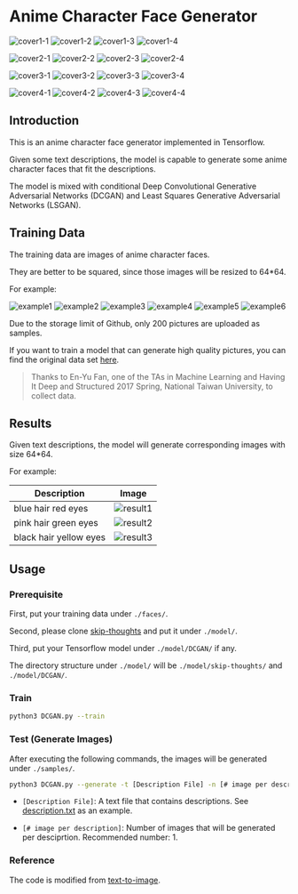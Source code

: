 # Anime Character Face Generator

![cover1-1](https://github.com/benliaowc/anime_face/blob/master/faces/0.jpg)
![cover1-2](https://github.com/benliaowc/anime_face/blob/master/faces/2.jpg)
![cover1-3](https://github.com/benliaowc/anime_face/blob/master/faces/3.jpg)
![cover1-4](https://github.com/benliaowc/anime_face/blob/master/faces/4.jpg)

![cover2-1](https://github.com/benliaowc/anime_face/blob/master/faces/5.jpg)
![cover2-2](https://github.com/benliaowc/anime_face/blob/master/faces/6.jpg)
![cover2-3](https://github.com/benliaowc/anime_face/blob/master/faces/7.jpg)
![cover2-4](https://github.com/benliaowc/anime_face/blob/master/faces/8.jpg)

![cover3-1](https://github.com/benliaowc/anime_face/blob/master/faces/9.jpg)
![cover3-2](https://github.com/benliaowc/anime_face/blob/master/faces/10.jpg)
![cover3-3](https://github.com/benliaowc/anime_face/blob/master/faces/11.jpg)
![cover3-4](https://github.com/benliaowc/anime_face/blob/master/faces/12.jpg)

![cover4-1](https://github.com/benliaowc/anime_face/blob/master/faces/13.jpg)
![cover4-2](https://github.com/benliaowc/anime_face/blob/master/faces/15.jpg)
![cover4-3](https://github.com/benliaowc/anime_face/blob/master/faces/16.jpg)
![cover4-4](https://github.com/benliaowc/anime_face/blob/master/faces/18.jpg)

## Introduction

This is an anime character face generator implemented in Tensorflow.

Given some text descriptions, the model is capable to generate some anime character faces that fit the descriptions.

The model is mixed with conditional Deep Convolutional Generative Adversarial Networks (DCGAN) and Least Squares Generative Adversarial Networks (LSGAN).

## Training Data

The training data are images of anime character faces.

They are better to be squared, since those images will be resized to 64*64.

For example:

![example1](https://github.com/benliaowc/anime_face/blob/master/faces/63.jpg)
![example2](https://github.com/benliaowc/anime_face/blob/master/faces/68.jpg)
![example3](https://github.com/benliaowc/anime_face/blob/master/faces/73.jpg)
![example4](https://github.com/benliaowc/anime_face/blob/master/faces/83.jpg)
![example5](https://github.com/benliaowc/anime_face/blob/master/faces/110.jpg)
![example6](https://github.com/benliaowc/anime_face/blob/master/faces/184.jpg)

Due to the storage limit of Github, only 200 pictures are uploaded as samples.

If you want to train a model that can generate high quality pictures, you can find the original data set [here](https://drive.google.com/open?id=13G5wpkf3MSAMzRXVYI6TImDliXY1gY4d).

> Thanks to En-Yu Fan, one of the TAs in Machine Learning and Having It Deep and Structured 2017 Spring, National Taiwan University, to collect data.

## Results

Given text descriptions, the model will generate corresponding images with size 64*64.

For example:

|    Description    | Image |
| ---------- | --- |
| blue hair red eyes |  ![result1](https://github.com/benliaowc/anime_face/blob/master/samples/sample_1_1.jpg) |
| pink hair green eyes|  ![result2](https://github.com/benliaowc/anime_face/blob/master/samples/sample_2_1.jpg) |
| black hair yellow eyes |  ![result3](https://github.com/benliaowc/anime_face/blob/master/samples/sample_3_1.jpg) |

## Usage

### Prerequisite

First, put your training data under `./faces/`.

Second, please clone [skip-thoughts](https://github.com/ryankiros/skip-thoughts) and put it under `./model/`.

Third, put your Tensorflow model under `./model/DCGAN/` if any.

The directory structure under `./model/` will be `./model/skip-thoughts/` and `./model/DCGAN/`.

### Train

```bash
python3 DCGAN.py --train
```

### Test (Generate Images)

After executing the following commands, the images will be generated under `./samples/`.

```bash
python3 DCGAN.py --generate -t [Description File] -n [# image per description]
```

* `[Description File]`: A text file that contains descriptions. See [description.txt](https://github.com/benliaowc/anime_face/blob/master/description.txt) as an example.

* `[# image per description]`: Number of images that will be generated per desciprtion. Recommended number: 1.

### Reference

The code is modified from [text-to-image](https://github.com/paarthneekhara/text-to-image).

